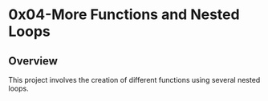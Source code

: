 # 0x04-More Functions and Nested Loops

## Overview

 This project involves the creation of different functions using several nested\
 loops.
 